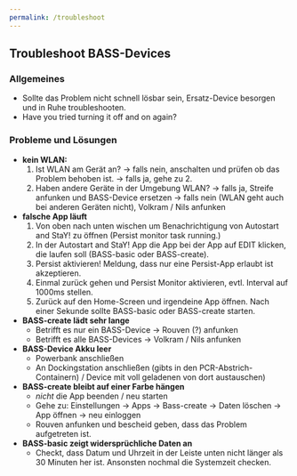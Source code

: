 ```yaml
---
permalink: /troubleshoot
---
```


## Troubleshoot BASS-Devices

### Allgemeines

* Sollte das Problem nicht schnell lösbar sein, Ersatz-Device besorgen und in Ruhe troubleshooten.
* Have you tried turning it off and on again?

### Probleme und Lösungen
 * **kein WLAN:**
	1. Ist WLAN am Gerät an?
		-> falls nein, anschalten und prüfen ob das Problem behoben ist.
		-> falls ja, gehe zu 2.
	2. Haben andere Geräte in der Umgebung WLAN?
		-> falls ja, Streife anfunken und BASS-Device ersetzen
		-> falls nein (WLAN geht auch bei anderen Geräten nicht), Volkram / Nils anfunken
* **falsche App läuft**
	1. Von oben nach unten wischen um Benachrichtigung von Autostart and StaY! zu öffnen (Persist monitor task running.)
	2. In der Autostart and StaY! App die App bei der App auf EDIT klicken, die laufen soll (BASS-basic oder BASS-create).
	3. Persist aktivieren! Meldung, dass nur eine Persist-App erlaubt ist akzeptieren.
	4. Einmal zurück gehen und Persist Monitor aktivieren, evtl. Interval auf 1000ms stellen.
	5. Zurück auf den Home-Screen und irgendeine App öffnen. Nach einer Sekunde sollte BASS-basic oder BASS-create starten.
* **BASS-create lädt sehr lange**
	* Betrifft es nur ein BASS-Device -> Rouven (?) anfunken
	* Betrifft es alle BASS-Devices -> Volkram / Nils anfunken
* **BASS-Device Akku leer**
	* Powerbank anschließen
	* An Dockingstation anschließen (gibts in den PCR-Abstrich-Containern) / Device mit voll geladenen von dort austauschen)
* **BASS-create bleibt auf einer Farbe hängen**
	* _nicht_ die App beenden / neu starten
	* Gehe zu: Einstellungen -> Apps -> Bass-create -> Daten löschen -> App öffnen -> neu einloggen
	* Rouven anfunken und bescheid geben, dass das Problem aufgetreten ist.
* **BASS-basic zeigt widersprüchliche Daten an**
	* Checkt, dass Datum und Uhrzeit in der Leiste unten nicht länger als 30 Minuten her ist. Ansonsten nochmal die Systemzeit checken.
